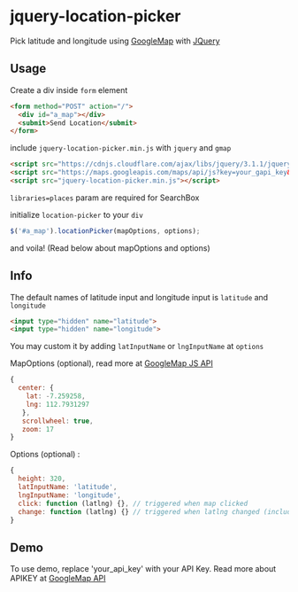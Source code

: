 # jquery-location-picker
Pick latitude and longitude using [GoogleMap](https://maps.google.com) with [JQuery](https://jquery.com/)

## Usage
Create a div inside `form` element
```html
<form method="POST" action="/">
  <div id="a_map"></div>
  <submit>Send Location</submit>
</form>
```

include `jquery-location-picker.min.js` with `jquery` and `gmap`
```html
<script src="https://cdnjs.cloudflare.com/ajax/libs/jquery/3.1.1/jquery.min.js"></script>
<script src="https://maps.googleapis.com/maps/api/js?key=your_gapi_key&libraries=places"></script>
<script src="jquery-location-picker.min.js"></script>
```
`libraries=places` param are required for SearchBox

initialize `location-picker` to your `div`
```js
$('#a_map').locationPicker(mapOptions, options);
```
and voila! (Read below about mapOptions and options)

## Info
The default names of latitude input and longitude input is `latitude` and `longitude`
```html
<input type="hidden" name="latitude">
<input type="hidden" name="longitude">
```
You may custom it by adding `latInputName` or `lngInputName` at `options`

MapOptions (optional), read more at [GoogleMap JS API](https://developers.google.com/maps/documentation/javascript/)
```js
{
  center: {
    lat: -7.259258,
    lng: 112.7931297
   },
   scrollwheel: true,
   zoom: 17
}
```

Options (optional) :
```js
{
  height: 320,
  latInputName: 'latitude',
  lngInputName: 'longitude',
  click: function (latlng) {}, // triggered when map clicked
  change: function (latlng) {} // triggered when latlng changed (including change after searching)
}
```

## Demo
To use demo, replace 'your_api_key' with your API Key.
Read more about APIKEY at [GoogleMap API](https://developers.google.com/maps/)
